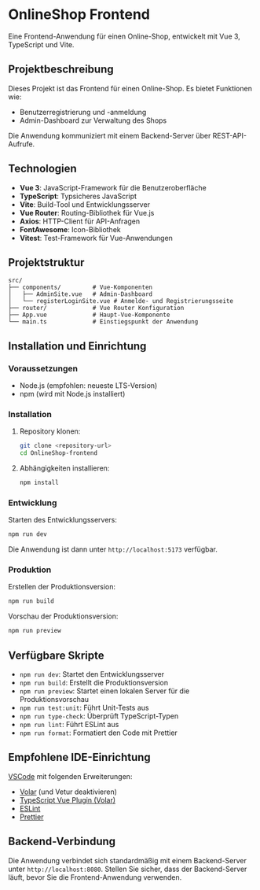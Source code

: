 # OnlineShop Frontend

Eine Frontend-Anwendung für einen Online-Shop, entwickelt mit Vue 3, TypeScript und Vite.

## Projektbeschreibung

Dieses Projekt ist das Frontend für einen Online-Shop. Es bietet Funktionen wie:

- Benutzerregistrierung und -anmeldung
- Admin-Dashboard zur Verwaltung des Shops

Die Anwendung kommuniziert mit einem Backend-Server über REST-API-Aufrufe.

## Technologien

- **Vue 3**: JavaScript-Framework für die Benutzeroberfläche
- **TypeScript**: Typsicheres JavaScript
- **Vite**: Build-Tool und Entwicklungsserver
- **Vue Router**: Routing-Bibliothek für Vue.js
- **Axios**: HTTP-Client für API-Anfragen
- **FontAwesome**: Icon-Bibliothek
- **Vitest**: Test-Framework für Vue-Anwendungen

## Projektstruktur

```
src/
├── components/         # Vue-Komponenten
│   ├── AdminSite.vue   # Admin-Dashboard
│   └── registerLoginSite.vue # Anmelde- und Registrierungsseite
├── router/             # Vue Router Konfiguration
├── App.vue             # Haupt-Vue-Komponente
└── main.ts             # Einstiegspunkt der Anwendung
```

## Installation und Einrichtung

### Voraussetzungen

- Node.js (empfohlen: neueste LTS-Version)
- npm (wird mit Node.js installiert)

### Installation

1. Repository klonen:
   ```sh
   git clone <repository-url>
   cd OnlineShop-frontend
   ```

2. Abhängigkeiten installieren:
   ```sh
   npm install
   ```

### Entwicklung

Starten des Entwicklungsservers:
```sh
npm run dev
```

Die Anwendung ist dann unter `http://localhost:5173` verfügbar.

### Produktion

Erstellen der Produktionsversion:
```sh
npm run build
```

Vorschau der Produktionsversion:
```sh
npm run preview
```

## Verfügbare Skripte

- `npm run dev`: Startet den Entwicklungsserver
- `npm run build`: Erstellt die Produktionsversion
- `npm run preview`: Startet einen lokalen Server für die Produktionsvorschau
- `npm run test:unit`: Führt Unit-Tests aus
- `npm run type-check`: Überprüft TypeScript-Typen
- `npm run lint`: Führt ESLint aus
- `npm run format`: Formatiert den Code mit Prettier

## Empfohlene IDE-Einrichtung

[VSCode](https://code.visualstudio.com/) mit folgenden Erweiterungen:
- [Volar](https://marketplace.visualstudio.com/items?itemName=Vue.volar) (und Vetur deaktivieren)
- [TypeScript Vue Plugin (Volar)](https://marketplace.visualstudio.com/items?itemName=Vue.vscode-typescript-vue-plugin)
- [ESLint](https://marketplace.visualstudio.com/items?itemName=dbaeumer.vscode-eslint)
- [Prettier](https://marketplace.visualstudio.com/items?itemName=esbenp.prettier-vscode)

## Backend-Verbindung

Die Anwendung verbindet sich standardmäßig mit einem Backend-Server unter `http://localhost:8080`. Stellen Sie sicher, dass der Backend-Server läuft, bevor Sie die Frontend-Anwendung verwenden.